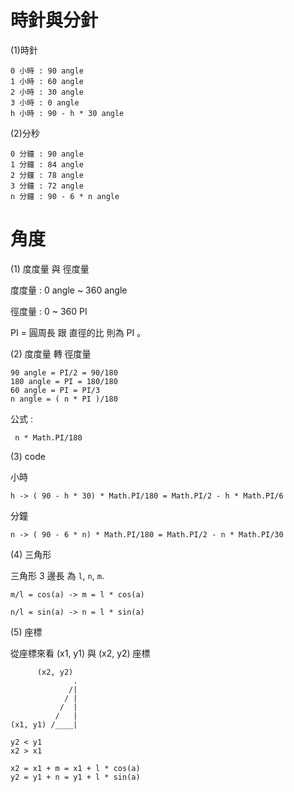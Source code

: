 # 時針與分針

(1)時針

```
0 小時 : 90 angle
1 小時 : 60 angle
2 小時 : 30 angle
3 小時 : 0 angle
h 小時 : 90 - h * 30 angle
```

(2)分秒

```
0 分鐘 : 90 angle
1 分鐘 : 84 angle
2 分鐘 : 78 angle
3 分鐘 : 72 angle
n 分鐘 : 90 - 6 * n angle
```

# 角度

(1) 度度量 與 徑度量

度度量 : 0 angle ~ 360 angle

徑度量 : 0 ~ 360 PI

PI = 圓周長 跟 直徑的比 則為 PI 。

(2) 度度量 轉 徑度量

```
90 angle = PI/2 = 90/180
180 angle = PI = 180/180
60 angle = PI = PI/3
n angle = ( n * PI )/180
```

公式 :

```
 n * Math.PI/180
```

(3) code

小時

```
h -> ( 90 - h * 30) * Math.PI/180 = Math.PI/2 - h * Math.PI/6

```

分鐘

```
n -> ( 90 - 6 * n) * Math.PI/180 = Math.PI/2 - n * Math.PI/30

```

(4) 三角形

三角形 3 邊長 為 `l`, `n`, `m`.

```
m/l = cos(a) -> m = l * cos(a)
```
```
n/l = sin(a) -> n = l * sin(a)
```

(5) 座標

從座標來看 (x1, y1) 與 (x2, y2) 座標

```
	  (x2, y2)
              .
             /|
            / |
           /  |
          /   |
(x1, y1) /____|

y2 < y1
x2 > x1

x2 = x1 + m = x1 + l * cos(a)
y2 = y1 + n = y1 + l * sin(a)
```
